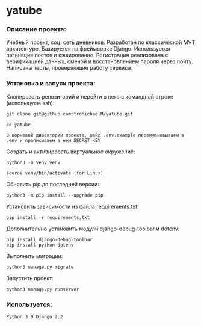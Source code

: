 # yatube

### Описание проекта:
Учебный проект, соц. сеть дневников. Разработан по классической MVT архитектуре. Базируется
на фреймворке Django. Используется пагинация постов и кэширование. Регистрация реализована с верификацией данных, 
сменой и восстановлением пароля через почту. Написаны тесты, проверяющие работу сервиса.

### Установка и запуск проекта:

Клонировать репозиторий и перейти в него в командной строке (испольщуем ssh):

```
git clone git@github.com:trdMichaelM/yatube.git
```

```
cd yatube
```

```
В корневой директории проекта, файл .env.example переименовываем в .env и прописываем в нем SECRET_KEY
```

Cоздать и активировать виртуальное окружение:

```
python3 -m venv venv
```

```
source venv/bin/activate (for Linux)
```

Обновить pip до последней версии:
```
python3 -m pip install --upgrade pip
```

Установить зависимости из файла requirements.txt:

```
pip install -r requirements.txt
```

Дополнительно установить модули django-debug-toolbar и dotenv:

```
pip install django-debug-toolbar
pip install python-dotenv 
```

Выполнить миграции:

```
python3 manage.py migrate
```

Запустить проект:

```
python3 manage.py runserver
```

### Используется:

```
Python 3.9 Django 2.2
```
